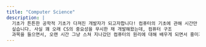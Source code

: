 ```yaml
---
title: "Computer Science"
description: |
  기초가 튼튼한 공학적 기초가 다져진 개발자가 되고자합니다! 컴퓨터의 기초에 관해 시간만 주어진다면 편하게 몇 십 분이고 떠들 수 있는 개발자이고
  싶습니다. 사실 꽤 오래 CS의 중요성을 무시한 채 개발해왔는데, 컴퓨터 구조
  과목을 들으면서, 오랜 시간 그냥 스쳐 지나갔던 컴퓨터의 원리에 대해 배우게 되면서 흥미가 생겼었고, Golang을 공부하며 Parallelism과 Concurrency를 비교하며 Thread나 Process, Scheduling, Memory 등등을 배우게 되며 운영체제에도 관심이 생겼습니다.
---
```

